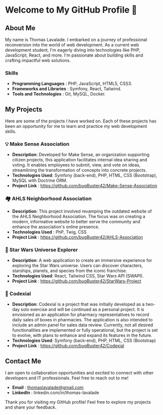 # Welcome to My GitHub Profile 👋

## About Me
My name is Thomas Lavalade. I embarked on a journey of professional reconversion into the world of web development. As a current web development student, I'm eagerly diving into technologies like PHP, JavaScript, React, and more. I'm passionate about building skills and crafting impactful web solutions.

### Skills
- **Programming Languages** : PHP, JavaScript, HTML5, CSS3.
- **Frameworks and Libraries** : Symfony, React, Tailwind.
- **Tools and Technologies** : Git, MySQL, Docker.

## My Projects
Here are some of the projects I have worked on. Each of these projects has been an opportunity for me to learn and practice my web development skills.

### 💡 Make Sense Association

- **Description**: Developed for Make Sense, an organization supporting citizen projects, this application facilitates internal idea sharing and voting. It enables employees to submit, view, and vote on ideas, streamlining the transformation of concepts into concrete projects.
- **Technologies Used**: Symfony (back-end), PHP, HTML, CSS (Bootstrap), MySQL with Doctrine ORM.
- **Project Link** : https://github.com/bugBuster42/Make-Sense-Association


  
### 🏘️ AHLS Neighborhood Association

- **Description**: This project involved revamping the outdated website of the AHLS Neighborhood Association. The focus was on creating a modern, informative website to better serve the community and enhance the association's online presence.
- **Technologies Used** : PhP, Twig, CSS
- **Project Link** : https://github.com/bugBuster42/AHLS-Association


  
### 🚀 Star Wars Universe Explorer

- **Description**: A web application to create an immersive experience for exploring the Star Wars universe. Users can discover characters, starships, planets, and species from the iconic franchise.
- **Technologies Used**: React, Tailwind CSS, Star Wars API (SWAPI).
- **Project Link** : https://github.com/bugBuster42/StarWars-Project

  
### 💊 Codexial 

- **Description**: Codexial is a project that was initially developed as a two-day solo exercise and will be continued as a personal project. It is envisioned as an application for pharmacy representatives to record daily sales of boxes in pharmacies. The application is also intended to include an admin panel for sales data review. Currently, not all desired functionalities are implemented or fully operational, but the project is set to evolve, with plans to enhance and expand its features in the future.
- **Technologies Used**: Symfony (back-end), PHP, HTML, CSS (Bootstrap)
- **Project Link** : https://github.com/bugBuster42/Codexial



## Contact Me
I am open to collaboration opportunities and excited to connect with other developers and IT professionals. Feel free to reach out to me!

- **Email** : thomaslavalade@gmail.com
- **LinkedIn** : linkedin.com/in/thomas-lavalade

Thank you for visiting my GitHub profile! Feel free to explore my projects and share your feedback.
